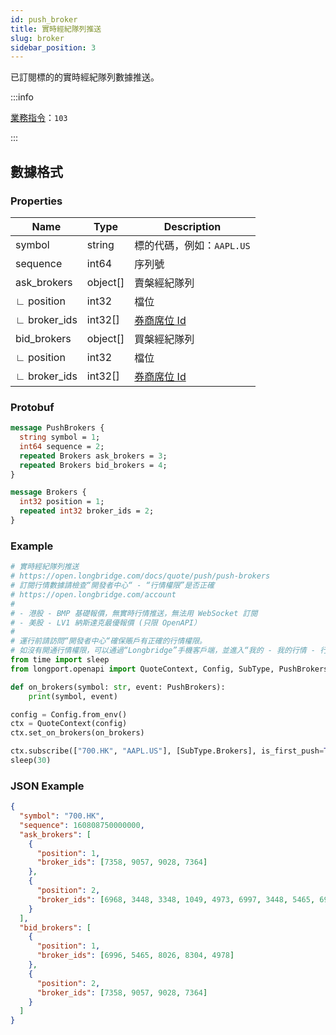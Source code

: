 ```yaml
---
id: push_broker
title: 實時經紀隊列推送
slug: broker
sidebar_position: 3
---
```


已訂閱標的的實時經紀隊列數據推送。

<SDKLinks module="quote" klass="QuoteContext" method="set_on_brokers" go="OnBrokers" />

:::info

[業務指令](../../socket/protocol/push)：`103`

:::

## 數據格式

### Properties

| Name         | Type     | Description                       |
| ------------ | -------- | --------------------------------- |
| symbol       | string   | 標的代碼，例如：`AAPL.US`         |
| sequence     | int64    | 序列號                            |
| ask_brokers  | object[] | 賣槃經紀隊列                      |
| ∟ position   | int32    | 檔位                              |
| ∟ broker_ids | int32[]  | [券商席位 Id](../pull/broker-ids) |
| bid_brokers  | object[] | 買槃經紀隊列                      |
| ∟ position   | int32    | 檔位                              |
| ∟ broker_ids | int32[]  | [券商席位 Id](../pull/broker-ids) |

### Protobuf

```protobuf
message PushBrokers {
  string symbol = 1;
  int64 sequence = 2;
  repeated Brokers ask_brokers = 3;
  repeated Brokers bid_brokers = 4;
}

message Brokers {
  int32 position = 1;
  repeated int32 broker_ids = 2;
}
```

### Example

```python
# 實時經紀隊列推送
# https://open.longbridge.com/docs/quote/push/push-brokers
# 訂閱行情數據請檢查“開發者中心“ - “行情權限”是否正確
# https://open.longbridge.com/account
#
# - 港股 - BMP 基礎報價，無實時行情推送，無法用 WebSocket 訂閱
# - 美股 - LV1 納斯達克最優報價 (只限 OpenAPI）
#
# 運行前請訪問“開發者中心“確保賬戶有正確的行情權限。
# 如沒有開通行情權限，可以通過“Longbridge”手機客戶端，並進入“我的 - 我的行情 - 行情商城”購買開通行情權限。
from time import sleep
from longport.openapi import QuoteContext, Config, SubType, PushBrokers

def on_brokers(symbol: str, event: PushBrokers):
    print(symbol, event)

config = Config.from_env()
ctx = QuoteContext(config)
ctx.set_on_brokers(on_brokers)

ctx.subscribe(["700.HK", "AAPL.US"], [SubType.Brokers], is_first_push=True)
sleep(30)
```

### JSON Example

```json
{
  "symbol": "700.HK",
  "sequence": 160808750000000,
  "ask_brokers": [
    {
      "position": 1,
      "broker_ids": [7358, 9057, 9028, 7364]
    },
    {
      "position": 2,
      "broker_ids": [6968, 3448, 3348, 1049, 4973, 6997, 3448, 5465, 6997]
    }
  ],
  "bid_brokers": [
    {
      "position": 1,
      "broker_ids": [6996, 5465, 8026, 8304, 4978]
    },
    {
      "position": 2,
      "broker_ids": [7358, 9057, 9028, 7364]
    }
  ]
}
```
